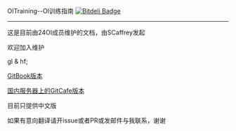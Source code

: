 OITraining--OI训练指南 [![Bitdeli Badge](https://d2weczhvl823v0.cloudfront.net/24OI/oitraining/trend.png)](https://bitdeli.com/free "Bitdeli Badge")

--------

这是目前由24OI成员维护的文档，由SCaffrey发起

欢迎加入维护

gl & hf;

[GitBook版本](http://oitraining.scaffrey.com)

[国内服务器上的GitCafe版本](http://oit.scaffrey.com)

目前只提供中文版

如果有意向翻译请开issue或者PR或发邮件与我联系，谢谢

